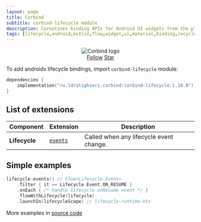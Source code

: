 ```yaml
---
layout: page
title: Corbind
subtitle: corbind-lifecycle module
description: Coroutines binding APIs for Android UI widgets from the platform and support libraries. Androidx leanback bindings.
tags: [lifecycle,android,kotlin,flow,widget,ui,material,binding,recyclerview,coroutines,kotlin-extensions,kotlin-library,android-library,fragment,viewpager,activity,drawerlayout,appcompat,kotlin-coroutines,swiperefreshlayout,android-ui-widgets]
---
```


<div style="text-align: center">
    <img src="https://ldralighieri.github.io/Corbind/img/corbind.svg" alt="Corbind logo"/>
</div>

<script async defer src="https://buttons.github.io/buttons.js"></script>
<div style="text-align: center">
  <a class="github-button" href="https://github.com/LDRAlighieri" data-size="large" aria-label="Follow @LDRAlighieri on GitHub">Follow</a>
  <a class="github-button" href="https://github.com/LDRAlighieri/Corbind" data-icon="octicon-star" data-size="large" aria-label="Star LDRAlighieri/Corbind on GitHub">Star</a>
</div>

To add androidx lifecycle bindings, import `corbind-lifecycle` module:

```kotlin
dependencies {
    implementation("ru.ldralighieri.corbind:corbind-lifecycle:1.10.0")
}
```

## List of extensions

Component | Extension | Description
--|---|--
**Lifecycle** | [`events`][Lifecycle_events] | Called when any lifecycle event change.


## Simple examples

```kotlin
lifecycle.events() // Flow<Lifecycle.Event>
    .filter { it == Lifecycle.Event.ON_RESUME }
    .onEach { /* handle lifecycle onResume event */ }
    .flowWithLifecycle(lifecycle)
    .launchIn(lifecycleScope) // lifecycle-runtime-ktx
```

More examples in [source code][source]

[source]: https://github.com/LDRAlighieri/Corbind/tree/master/corbind-lifecycle

[Lifecycle_events]: https://github.com/LDRAlighieri/Corbind/blob/master/corbind-lifecycle/src/main/kotlin/ru/ldralighieri/corbind/lifecycle/LifecycleEvents.kt
